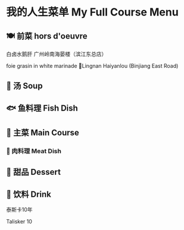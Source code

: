 # 我的人生菜单 My Full Course Menu

## :plate_with_cutlery:	前菜 hors d'oeuvre

白卤水鹅肝 广州岭南海晏楼（滨江东总店）

foie grasin in white marinade :round_pushpin:Lingnan Haiyanlou (Binjiang East Road)

## :stew: 汤 Soup

## :fish: 鱼料理 Fish Dish

## :shallow_pan_of_food: 主菜 Main Course

### :cut_of_meat: 肉料理 Meat Dish

## :cake:	甜品 Dessert

## :tumbler_glass: 饮料 Drink

泰斯卡10年

Talisker 10
